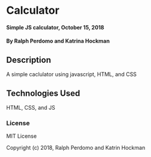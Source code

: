 # Calculator

#### Simple JS calculator, October 15, 2018

#### By Ralph Perdomo and Katrina Hockman

## Description

A simple caclulator using javascript, HTML, and CSS

## Technologies Used

HTML, CSS, and JS

### License

MIT License

Copyright (c) 2018, Ralph Perdomo and Katrin Hockman
